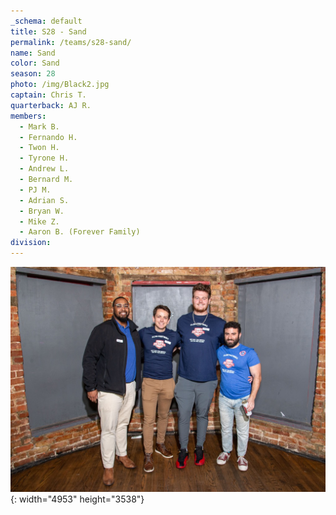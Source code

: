```yaml
---
_schema: default
title: S28 - Sand
permalink: /teams/s28-sand/
name: Sand
color: Sand
season: 28
photo: /img/Black2.jpg
captain: Chris T.
quarterback: AJ R.
members:
  - Mark B.
  - Fernando H.
  - Twon H.
  - Tyrone H.
  - Andrew L.
  - Bernard M.
  - PJ M.
  - Adrian S.
  - Bryan W.
  - Mike Z.
  - Aaron B. (Forever Family)
division:
---
```

![](/img/da2-7066.jpg){: width="4953" height="3538"}
